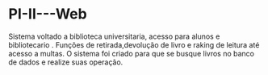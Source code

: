 # PI-II---Web 
Sistema voltado a biblioteca universitaria, acesso para alunos e bibliotecario . Funções de retirada,devolução de livro e raking de leitura até acesso a multas. O sistema foi criado para que se busque livros no banco de dados e realize suas operação.